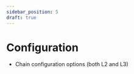 ```yaml
---
sidebar_position: 5
draft: true
---
```


# Configuration
- Chain configuration options (both L2 and L3)